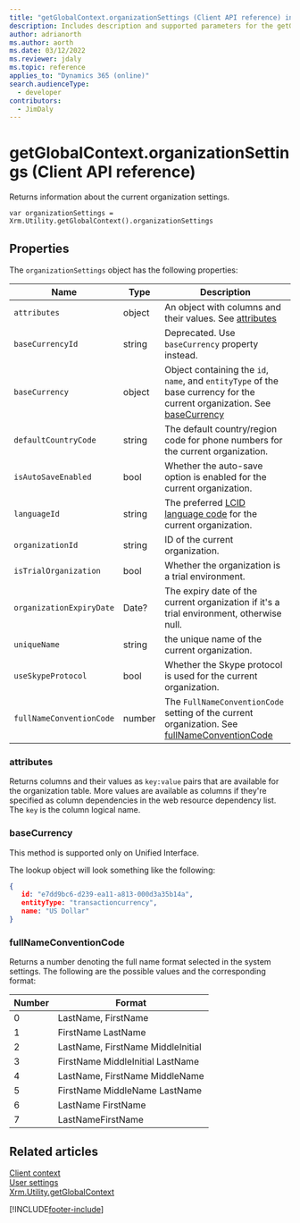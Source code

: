 ```yaml
---
title: "getGlobalContext.organizationSettings (Client API reference) in model-driven apps"
description: Includes description and supported parameters for the getGlobalContext.organizationSettings method.
author: adrianorth
ms.author: aorth
ms.date: 03/12/2022
ms.reviewer: jdaly
ms.topic: reference
applies_to: "Dynamics 365 (online)"
search.audienceType: 
  - developer
contributors:
  - JimDaly
---
```

# getGlobalContext.organizationSettings (Client API reference)

Returns information about the current organization settings. 

`var organizationSettings = Xrm.Utility.getGlobalContext().organizationSettings`

## Properties

The `organizationSettings` object has the following properties:


|Name|Type|Description|
|---------|---------|---------|
|`attributes`|object|An object with columns and their values. See [attributes](#attributes)|
|`baseCurrencyId`|string|Deprecated. Use `baseCurrency` property instead.|
|`baseCurrency`|object|Object containing the `id`, `name`, and `entityType` of the base currency for the current organization. See [baseCurrency](#basecurrency)|
|`defaultCountryCode`|string|The default country/region code for phone numbers for the current organization.|
|`isAutoSaveEnabled`|bool|Whether the auto-save option is enabled for the current organization.|
|`languageId`|string|The preferred [LCID language code](/openspecs/office_standards/ms-oe376/6c085406-a698-4e12-9d4d-c3b0ee3dbc4a) for the current organization.|
|`organizationId`|string|ID of the current organization.|
|`isTrialOrganization`|bool|Whether the organization is a trial environment.|
|`organizationExpiryDate`|Date?|The expiry date of the current organization if it's a trial environment, otherwise null.|
|`uniqueName`|string|the unique name of the current organization.|
|`useSkypeProtocol`|bool|Whether the Skype protocol is used for the current organization.|
|`fullNameConventionCode`|number|The `FullNameConventionCode` setting of the current organization. See [fullNameConventionCode](#fullnameconventioncode)|

### attributes

Returns columns and their values as `key:value` pairs that are available for the organization table. More values are available as columns if they're specified as column dependencies in the web resource dependency list. The `key` is the column logical name.

### baseCurrency

This method is supported only on Unified Interface.

The lookup object will look something like the following:

```json
{
   id: "e7dd9bc6-d239-ea11-a813-000d3a35b14a", 
   entityType: "transactioncurrency", 
   name: "US Dollar"
}
```


### fullNameConventionCode

Returns a number denoting the full name format selected in the system settings. The following are the possible values and the corresponding format:

|Number |Format|
|---------|---------|
|0|LastName, FirstName|
|1|FirstName LastName|
|2|LastName, FirstName MiddleInitial|
|3|FirstName MiddleInitial LastName|
|4|LastName, FirstName MiddleName |
|5|FirstName MiddleName LastName |
|6|LastName FirstName|
|7|LastNameFirstName|

## Related articles

[Client context](client.md)   
[User settings](userSettings.md)   
[Xrm.Utility.getGlobalContext](../getGlobalContext.md)

[!INCLUDE[footer-include](../../../../../../includes/footer-banner.md)]
